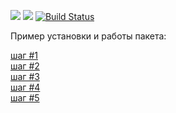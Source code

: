<a href="https://codeclimate.com/github/maryhaak/project-lvl2-s353/maintainability"><img src="https://api.codeclimate.com/v1/badges/440e6888cffca5503805/maintainability" /></a>
<a href="https://codeclimate.com/github/maryhaak/project-lvl2-s353/test_coverage"><img src="https://api.codeclimate.com/v1/badges/440e6888cffca5503805/test_coverage" /></a>
[![Build Status](https://travis-ci.org/maryhaak/project-lvl2-s353.svg?branch=master)](https://travis-ci.org/maryhaak/project-lvl2-s353)

Пример установки и работы пакета:

[шаг #1](https://asciinema.org/a/8c3fiOj36y0LYzVEyKjpfvBaZ)  
[шаг #2](https://asciinema.org/a/XBC1fyDVCW5bcymVVyQSyBdfR)  
[шаг #3](https://asciinema.org/a/T2xzFgcSQddxoXZxL14dVz7Pq)  
[шаг #4](https://asciinema.org/a/eF5mSLYKVUQ3psDIPFJwuB7PS)  
[шаг #5](https://asciinema.org/a/ouZE8KX4zrt1tqGdsptvOoEKG)

